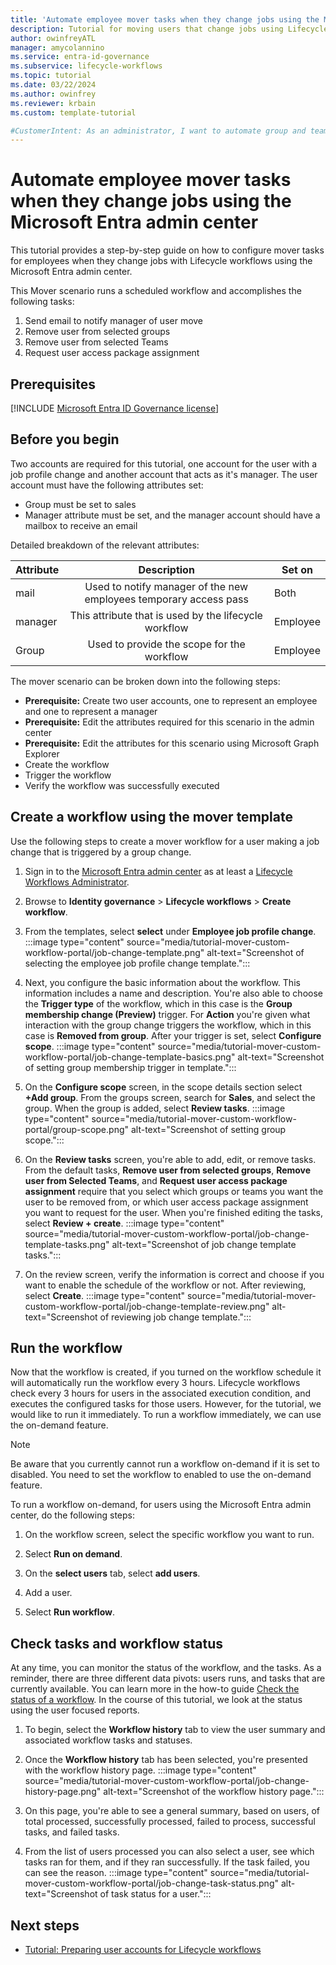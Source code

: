 ```yaml
---
title: 'Automate employee mover tasks when they change jobs using the Microsoft Entra admin center'
description: Tutorial for moving users that change jobs using Lifecycle workflows with the Microsoft Entra admin center.
author: owinfreyATL
manager: amycolannino
ms.service: entra-id-governance
ms.subservice: lifecycle-workflows
ms.topic: tutorial
ms.date: 03/22/2024
ms.author: owinfrey
ms.reviewer: krbain
ms.custom: template-tutorial

#CustomerIntent: As an administrator, I want to automate group and team memberships when an employee changes jobs so that their access to resources are always valid for them .
---
```


# Automate employee mover tasks when they change jobs using the Microsoft Entra admin center

This tutorial provides a step-by-step guide on how to configure mover tasks for employees when they change jobs with Lifecycle workflows using the Microsoft Entra admin center.

This Mover scenario runs a scheduled workflow and accomplishes the following tasks:
 
1. Send email to notify manager of user move
1. Remove user from selected groups
1. Remove user from selected Teams
1. Request user access package assignment

## Prerequisites

[!INCLUDE [Microsoft Entra ID Governance license](../includes/entra-entra-governance-license.md)]

##  Before you begin

Two accounts are required for this tutorial, one account for the user with a job profile change and another account that acts as it's manager. The user account must have the following attributes set:

- Group must be set to sales
- Manager attribute must be set, and the manager account should have a mailbox to receive an email


Detailed breakdown of the relevant attributes:

 | Attribute | Description |Set on|
 |:--- |:---:|-----|
 |mail|Used to notify manager of the new employees temporary access pass|Both|
 |manager|This attribute that is used by the lifecycle workflow|Employee|
 |Group|Used to provide the scope for the workflow|Employee|

The mover scenario can be broken down into the following steps:
  - **Prerequisite:** Create two user accounts, one to represent an employee and one to represent a manager
  - **Prerequisite:** Edit the attributes required for this scenario in the admin center
  - **Prerequisite:** Edit the attributes for this scenario using Microsoft Graph Explorer
  - Create the  workflow
  - Trigger the workflow
  - Verify the workflow was successfully executed


## Create a workflow using the mover template

Use the following steps to create a mover workflow for a user making a job change that is triggered by a group change.

1. Sign in to the [Microsoft Entra admin center](https://entra.microsoft.com) as at least a [Lifecycle Workflows Administrator](../identity/role-based-access-control/permissions-reference.md#lifecycle-workflows-administrator).

1. Browse to **Identity governance** > **Lifecycle workflows** > **Create workflow**.

1. From the templates, select **select** under **Employee job profile change**.
    :::image type="content" source="media/tutorial-mover-custom-workflow-portal/job-change-template.png" alt-text="Screenshot of selecting the employee job profile change template.":::
1. Next, you configure the basic information about the workflow.  This information includes a name and description. You're also able to choose the **Trigger type** of the workflow, which in this case is the **Group membership change (Preview)** trigger. For **Action** you're given what interaction with the group change triggers the workflow, which in this case is **Removed from group**. After your trigger is set, select **Configure scope**.
    :::image type="content" source="media/tutorial-mover-custom-workflow-portal/job-change-template-basics.png" alt-text="Screenshot of setting group membership trigger in template.":::
1. On the **Configure scope** screen, in the scope details section select **+Add group**. From the groups screen, search for **Sales**, and select the group. When the group is added, select **Review tasks**.
    :::image type="content" source="media/tutorial-mover-custom-workflow-portal/group-scope.png" alt-text="Screenshot of setting group scope.":::
1. On the **Review tasks** screen, you're able to add, edit, or remove tasks. From the default tasks, **Remove user from selected groups**, **Remove user from Selected Teams**, and **Request user access package assignment** require that you select which groups or teams you want the user to be removed from, or which user access package assignment you want to request for the user. When you're finished editing the tasks, select **Review + create**. 
    :::image type="content" source="media/tutorial-mover-custom-workflow-portal/job-change-template-tasks.png" alt-text="Screenshot of job change template tasks.":::

1. On the review screen, verify the information is correct and choose if you want to enable the schedule of the workflow or not. After reviewing,  select **Create**.
    :::image type="content" source="media/tutorial-mover-custom-workflow-portal/job-change-template-review.png" alt-text="Screenshot of reviewing job change template.":::

 ## Run the workflow 
Now that the workflow is created, if you turned on the workflow schedule it will automatically run the workflow every 3 hours. Lifecycle workflows check every 3 hours for users in the associated execution condition, and executes the configured tasks for those users.  However, for the tutorial, we would like to run it immediately. To run a workflow immediately, we can use the on-demand feature.

>[!NOTE]
>Be aware that you currently cannot run a workflow on-demand if it is set to disabled.  You need to set the workflow to enabled to use the on-demand feature.

To run a workflow on-demand, for users using the Microsoft Entra admin center, do the following steps:

 1. On the workflow screen, select the specific workflow you want to run.
 
 1. Select **Run on demand**.
 
 1. On the **select users** tab, select **add users**.

 1. Add a user.
 
 1. Select **Run workflow**.


## Check tasks and workflow status

At any time, you can monitor the status of the workflow, and the tasks. As a reminder, there are three different data pivots: users runs, and tasks that are currently available. You can learn more in the how-to guide [Check the status of a workflow](check-status-workflow.md). In the course of this tutorial, we look at the status using the user focused reports.

1. To begin, select the **Workflow history** tab to view the user summary and associated workflow tasks and statuses. 

1. Once the **Workflow history** tab has been selected, you're presented with the workflow history page.
    :::image type="content" source="media/tutorial-mover-custom-workflow-portal/job-change-history-page.png" alt-text="Screenshot of the workflow history page.":::
1. On this page, you're able to see a general summary, based on users, of total processed, successfully processed, failed to process, successful tasks, and failed tasks.

1. From the list of users processed you can also select a user, see which tasks ran for them, and if they ran successfully. If the task failed, you can see the reason.
    :::image type="content" source="media/tutorial-mover-custom-workflow-portal/job-change-task-status.png" alt-text="Screenshot of task status for a user.":::

## Next steps

- [Tutorial: Preparing user accounts for Lifecycle workflows](tutorial-prepare-user-accounts.md)